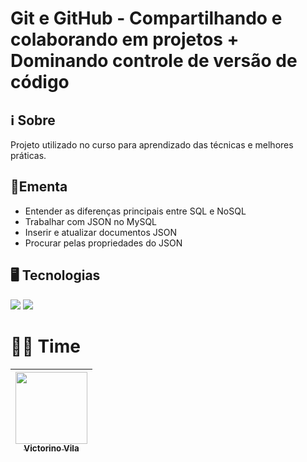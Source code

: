 <h1>Git e GitHub - Compartilhando e colaborando em projetos  + Dominando controle de versão de código</h1>

## ℹ️ Sobre
<p>Projeto utilizado no curso para aprendizado das técnicas e melhores práticas.</p>

## 📘Ementa

- Entender as diferenças principais entre SQL e NoSQL
- Trabalhar com JSON no MySQL
- Inserir e atualizar documentos JSON
- Procurar pelas propriedades do JSON

## 🖥️ Tecnologias

<div>
  <img src="https://img.shields.io/badge/MySQL-4479A1?logo=mysql&logoColor=fff" />
  <img src="https://img.shields.io/badge/JSON-000?logo=json&logoColor=fff" />  
</div>

# 🧑‍🏫 Time

| [<img loading="victorino" src="https://media.licdn.com/dms/image/v2/C4E03AQFZ8wJTyWob3Q/profile-displayphoto-shrink_400_400/profile-displayphoto-shrink_400_400/0/1626321460094?e=1747267200&v=beta&t=b0ZGXeaNsEWo55I-Ctno3H99iLKqBy20QJpuCyKippo" width=115><br><sub>Victorino Vila</sub>](https://www.linkedin.com/in/victorino-vila-1a160/) | 
| :---------------------------------------------------------------------------------------------------------------------------------------------------------------: | 
